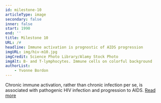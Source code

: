 ```yaml
---
id: milestone-10
articleType: image
secondary: false
inner: false
start: 1990
end: ''
title: Milestone 10
URL: /#
headline: Immune activation is prognostic of AIDS progression
imgURL: img/hiv-m10.jpg
imgCredit: Science Photo Library/Alamy Stock Photo
imgAlt: B- and T-lymphocytes. Immune cells on colorful background
authorList:
    - Yvonne Bordon
---
```

Chronic immune activation, rather than chronic infection per se, is associated with pathogenic HIV infection and progression to AIDS. <a href="#">Read more</a>